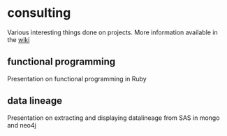 # consulting
Various interesting things done on projects. More information available in the [wiki](https://github.com/tkaszuba/consulting/wiki)

## functional programming
Presentation on functional programming in Ruby

## data lineage
Presentation on extracting and displaying datalineage from SAS in mongo and neo4j
